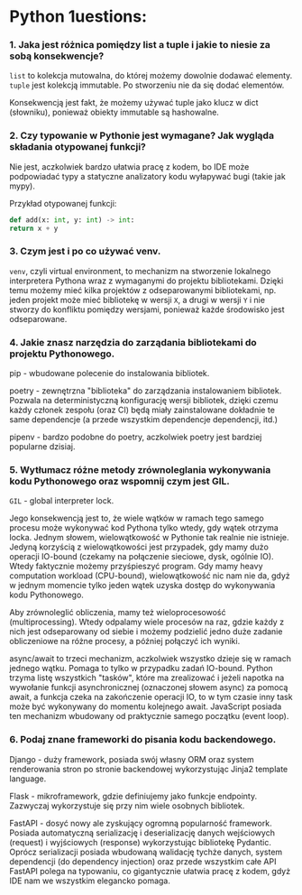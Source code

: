 # Python 1uestions:


### 1. Jaka jest różnica pomiędzy list a tuple i jakie to niesie za sobą konsekwencje?

`list` to kolekcja mutowalna, do której możemy dowolnie dodawać elementy.
`tuple` jest kolekcją immutable. Po stworzeniu nie da się dodać elementów.

Konsekwencją jest fakt, że możemy używać tuple jako klucz w dict (słowniku), ponieważ obiekty immutable są hashowalne.

### 2. Czy typowanie w Pythonie jest wymagane? Jak wygląda składania otypowanej funkcji?

Nie jest, aczkolwiek bardzo ułatwia pracę z kodem, bo IDE może podpowiadać typy a statyczne analizatory kodu wyłapywać
bugi (takie jak mypy).

Przykład otypowanej funkcji:
```python
def add(x: int, y: int) -> int:
return x + y
```

### 3. Czym jest i po co używać venv.

`venv`, czyli virtual environment, to mechanizm na stworzenie lokalnego interpretera Pythona wraz z wymaganymi do projektu
bibliotekami. Dzięki temu możemy mieć kilka projektów z odseparowanymi bibliotekami, np. jeden projekt może mieć
bibliotekę w wersji `X`, a drugi w wersji `Y` i nie stworzy do konfliktu pomiędzy wersjami, ponieważ każde środowisko jest
odseparowane.

### 4. Jakie znasz narzędzia do zarządania bibliotekami do projektu Pythonowego.

pip - wbudowane polecenie do instalowania bibliotek.

poetry - zewnętrzna "biblioteka" do zarządzania instalowaniem bibliotek. Pozwala na deterministyczną konfigurację wersji
bibliotek, dzięki czemu każdy członek zespołu (oraz CI) będą miały zainstalowane dokładnie te same dependencje (a przede
wszystkim dependencje dependencji, itd.)

pipenv - bardzo podobne do poetry, aczkolwiek poetry jest bardziej popularne dzisiaj.

### 5. Wytłumacz różne metody zrównoleglania wykonywania kodu Pythonowego oraz wspomnij czym jest GIL.

`GIL` - global interpreter lock.

Jego konsekwencją jest to, że wiele wątków w ramach tego samego procesu może wykonywać kod Pythona tylko wtedy, gdy
wątek otrzyma locka. Jednym słowem, wielowątkowość w Pythonie tak realnie nie istnieje. Jedyną korzyścią z
wielowątkowości jest przypadek, gdy mamy dużo operacji IO-bound (czekamy na połączenie sieciowe, dysk, ogólnie IO).
Wtedy faktycznie możemy przyśpieszyć program. Gdy mamy heavy computation workload (CPU-bound), wielowątkowość nic nam
nie da, gdyż w jednym momencie tylko jeden wątek uzyska dostęp do wykonywania kodu Pythonowego.

Aby zrównoleglić obliczenia, mamy też wieloprocesowość (multiprocessing). Wtedy odpalamy wiele procesów na raz, gdzie
każdy z nich jest odseparowany od siebie i możemy podzielić jedno duże zadanie obliczeniowe na różne procesy, a później
połączyć ich wyniki.

async/await to trzeci mechanizm, aczkolwiek wszystko dzieje się w ramach jednego wątku. Pomaga to tylko w przypadku
zadań IO-bound. Python trzyma listę wszystkich "tasków", które ma zrealizować i jeżeli napotka na wywołanie funkcji
asynchronicznej (oznaczonej słowem async) za pomocą await, a funkcja czeka na zakończenie operacji IO, to w tym czasie
inny task może być wykonywany do momentu kolejnego await. JavaScript posiada ten mechanizm wbudowany od praktycznie
samego początku (event loop).

### 6. Podaj znane frameworki do pisania kodu backendowego.

Django - duży framework, posiada swój własny ORM oraz system renderowania stron po stronie backendowej wykorzystując
Jinja2 template language.

Flask - mikroframework, gdzie definiujemy jako funkcje endpointy. Zazwyczaj wykorzystuje się przy nim wiele osobnych
bibliotek.

FastAPI - dosyć nowy ale zyskujący ogromną popularność framework. Posiada automatyczną serializację i deserializację
danych wejściowych (request) i wyjściowych (response) wykorzystując bibliotekę Pydantic. Oprócz serializacji posiada
wbudowaną walidację tychże danych, system dependencji (do dependency injection) oraz przede wszystkim całe API FastAPI
polega na typowaniu, co gigantycznie ułatwia pracę z kodem, gdyż IDE nam we wszystkim elegancko pomaga.
